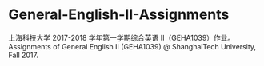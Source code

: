 # General-English-II-Assignments
上海科技大学 2017-2018 学年第一学期综合英语 II（GEHA1039）作业。Assignments of General English II (GEHA1039) @ ShanghaiTech University, Fall 2017.
